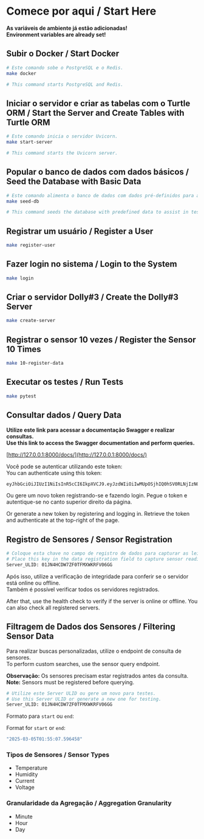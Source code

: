 # Comece por aqui / Start Here

**As variáveis de ambiente já estão adicionadas!**  
**Environment variables are already set!**

## Subir o Docker / Start Docker
```sh
# Este comando sobe o PostgreSQL e o Redis.
make docker

# This command starts PostgreSQL and Redis.
```

## Iniciar o servidor e criar as tabelas com o Turtle ORM / Start the Server and Create Tables with Turtle ORM
```sh
# Este comando inicia o servidor Uvicorn.
make start-server

# This command starts the Uvicorn server.
```

## Popular o banco de dados com dados básicos / Seed the Database with Basic Data
```sh
# Este comando alimenta o banco de dados com dados pré-definidos para auxiliar nos testes.
make seed-db

# This command seeds the database with predefined data to assist in testing.
```

## Registrar um usuário / Register a User
```sh
make register-user
```

## Fazer login no sistema / Login to the System
```sh
make login
```

## Criar o servidor Dolly#3 / Create the Dolly#3 Server
```sh
make create-server
```

## Registrar o sensor 10 vezes / Register the Sensor 10 Times
```sh
make 10-register-data
```

## Executar os testes / Run Tests
```sh
make pytest
```

## Consultar dados / Query Data

**Utilize este link para acessar a documentação Swagger e realizar consultas.**  
**Use this link to access the Swagger documentation and perform queries.**  

[http://127.0.0.1:8000/docs/](http://127.0.0.1:8000/docs/)

Você pode se autenticar utilizando este token:  
You can authenticate using this token:
```sh
eyJhbGciOiJIUzI1NiIsInR5cCI6IkpXVCJ9.eyJzdWIiOiIwMUpOSjhIQ0hSV0RLNjIzN0RWTjRDSzFaMiIsImVtYWlsIjoiZXhhbXBsZTJAZXhhbXBsZS5jb20ifQ.Pnf4u7Ty0I0yoeNHrdVKU6v1btziSAdbwIKqfuxvTOk
```

Ou gere um novo token registrando-se e fazendo login.
Pegue o token e autentique-se no canto superior direito da página.  
 
Or generate a new token by registering and logging in.
Retrieve the token and authenticate at the top-right of the page.

## Registro de Sensores / Sensor Registration
```sh
# Coloque esta chave no campo de registro de dados para capturar as leituras dos sensores e enviá-las ao banco de dados.
# Place this key in the data registration field to capture sensor readings and send them to the database.
Server_ULID: 01JN4HCDW7ZF0TFMXWKRFV06GG
```

Após isso, utilize a verificação de integridade para conferir se o servidor está online ou offline.  
Também é possível verificar todos os servidores registrados.

After that, use the health check to verify if the server is online or offline. 
You can also check all registered servers.

## Filtragem de Dados dos Sensores / Filtering Sensor Data

Para realizar buscas personalizadas, utilize o endpoint de consulta de sensores.  
To perform custom searches, use the sensor query endpoint.

**Observação:** Os sensores precisam estar registrados antes da consulta.  
**Note:** Sensors must be registered before querying.

```sh
# Utilize este Server ULID ou gere um novo para testes.
# Use this Server ULID or generate a new one for testing.
Server_ULID: 01JN4HCDW7ZF0TFMXWKRFV06GG
```

Formato para `start` ou `end`:

Format for `start` or `end`:
```sh
"2025-03-05T01:55:07.596458"
```

### Tipos de Sensores / Sensor Types
- Temperature
- Humidity
- Current
- Voltage

### Granularidade da Agregação / Aggregation Granularity
- Minute
- Hour
- Day


